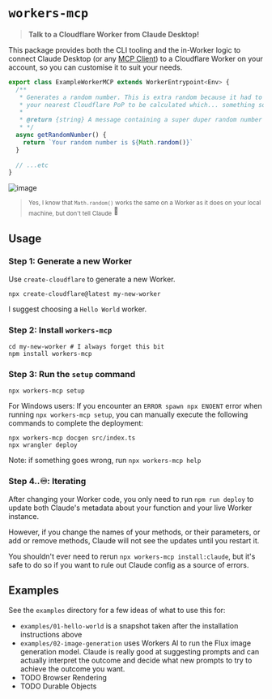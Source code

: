 # `workers-mcp`

> **Talk to a Cloudflare Worker from Claude Desktop!**

This package provides both the CLI tooling and the in-Worker logic to connect Claude Desktop (or any [MCP Client](https://modelcontextprotocol.io/)) to a Cloudflare Worker on your account, so you can customise it to suit your needs.

```ts
export class ExampleWorkerMCP extends WorkerEntrypoint<Env> {
  /**
   * Generates a random number. This is extra random because it had to travel all the way to
   * your nearest Cloudflare PoP to be calculated which... something something lava lamps?
   *
   * @return {string} A message containing a super duper random number
   * */
  async getRandomNumber() {
    return `Your random number is ${Math.random()}`
  }
  
  // ...etc
}
```

![image](https://github.com/user-attachments/assets/c16b2631-4eba-4914-8e26-d6ccea0fc578)

> <sub>Yes, I know that `Math.random()` works the same on a Worker as it does on your local machine, but don't tell Claude</sub> 🤫

## Usage

### Step 1: Generate a new Worker

Use `create-cloudflare` to generate a new Worker.

```shell
npx create-cloudflare@latest my-new-worker
```

I suggest choosing a `Hello World` worker.

### Step 2: Install `workers-mcp`

```shell
cd my-new-worker # I always forget this bit
npm install workers-mcp
```

### Step 3: Run the `setup` command

```shell
npx workers-mcp setup
```

For Windows users: If you encounter an `ERROR spawn npx ENOENT` error when running `npx workers-mcp setup`, you can manually execute the following commands to complete the deployment:

```shell
npx workers-mcp docgen src/index.ts
npx wrangler deploy
```

Note: if something goes wrong, run `npx workers-mcp help`

### Step 4..♾️: Iterating

After changing your Worker code, you only need to run `npm run deploy` to update both Claude's metadata about your function and your live Worker instance.

However, if you change the names of your methods, or their parameters, or add or remove methods, Claude will not see the updates until you restart it.

You shouldn't ever need to rerun `npx workers-mcp install:claude`, but it's safe to do so if you want to rule out Claude config as a source of errors.

## Examples

See the `examples` directory for a few ideas of what to use this for:

* `examples/01-hello-world` is a snapshot taken after the installation instructions above
* `examples/02-image-generation` uses Workers AI to run the Flux image generation model. Claude is really good at suggesting prompts and can actually interpret the outcome and decide what new prompts to try to achieve the outcome you want.
* TODO Browser Rendering
* TODO Durable Objects
